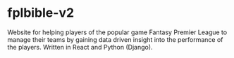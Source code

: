 # fplbible-v2

Website for helping players of the popular game Fantasy Premier League to manage their teams by gaining data driven insight into the performance of the players. Written in React and Python (Django).
